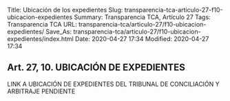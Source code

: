 Title: Ubicación de los expedientes
Slug: transparencia-tca-articulo-27-f10-ubicacion-expedientes
Summary: Transparencia TCA, Artículo 27
Tags: Transparencia TCA
URL: transparencia-tca/articulo-27/f10-ubicacion-expedientes/
Save_As: transparencia-tca/articulo-27/f10-ubicacion-expedientes/index.html
Date: 2020-04-27 17:34
Modified: 2020-04-27 17:34


## Art. 27, 10. UBICACIÓN DE EXPEDIENTES

LINK A UBICACIÓN DE EXPEDIENTES DEL TRIBUNAL DE CONCILIACIÓN Y ARBITRAJE PENDIENTE



